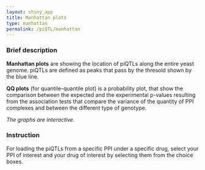 ```yaml
---
layout: shiny_app
title: Manhattan plots
type: manhattan
permalink: /piQTL/manhattan
---
```

### __Brief description__
__Manhattan plots__ are showing the location of piQTLs along the entire yeast genome. 
piQTLs are defined as peaks that pass by the thresold shown by the blue line. 

__QQ plots__ (for quantile-quantile plot) is a probability plot, that show the comparison between the expected and the experimental p-values resulting from the association tests that compare the variance of the quantity of PPI complexes and between the different type of genotype.

*The graphs are interactive.*


### __Instruction__
For loading the piQTLs from a specific PPI under a specific drug, select your PPI of interest and your drug of interest by selecting them from the choice boxes. 